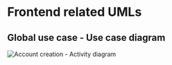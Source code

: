 # Frontend related UMLs

## Global use case - Use case diagram
![Account creation - Activity diagram](http://www.plantuml.com/plantuml/proxy?src=https://raw.githubusercontent.com/FocusCompany/Documents/master/AA2/Frontend/use-case.plantuml)
